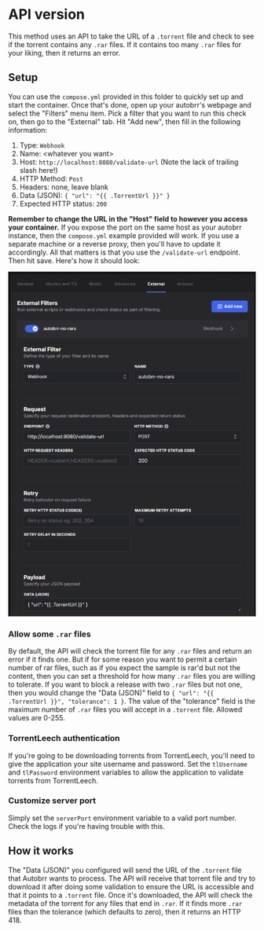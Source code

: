 # API version
This method uses an API to take the URL of a `.torrent` file and check to see if the torrent contains any `.rar` files. If it contains too many `.rar` files for your liking, then it returns an error.

## Setup
You can use the `compose.yml` provided in this folder to quickly set up and start the container. Once that's done, open up your autobrr's webpage and select the "Filters" menu item. Pick a filter that you want to run this check on, then go to the "External" tab. Hit "Add new", then fill in the following information:

1. Type: `Webhook`
2. Name: \<whatever you want>
3. Host: `http://localhost:8080/validate-url` (Note the lack of trailing slash here!)
4. HTTP Method: `Post`
5. Headers: none, leave blank
6. Data (JSON): `{ "url": "{{ .TorrentUrl }}" }`
7. Expected HTTP status: `200`

**Remember to change the URL in the "Host" field to however you access your container.** If you expose the port on the same host as your autobrr instance, then the `compose.yml` example provided will work. If you use a separate machine or a reverse proxy, then you'll have to update it accordingly. All that matters is that you use the `/validate-url` endpoint. Then hit save. Here's how it should look:

![Example of filter page](example.png)

### Allow some `.rar` files
By default, the API will check the torrent file for any `.rar` files and return an error if it finds one. But if for some reason you want to permit a certain number of rar files, such as if you expect the sample is rar'd but not the content, then you can set a threshold for how many `.rar` files you are willing to tolerate. If you want to block a release with two `.rar` files but not one, then you would change the "Data (JSON)" field to `{ "url": "{{ .TorrentUrl }}", "tolerance": 1 }`. The value of the "tolerance" field is the maximum number of `.rar` files you will accept in a `.torrent` file. Allowed values are 0-255.

### TorrentLeech authentication
If you're going to be downloading torrents from TorrentLeech, you'll need to give the application your site username and password. Set the `tlUsername` and `tlPassword` environment variables to allow the application to validate torrents from TorrentLeech.

### Customize server port
Simply set the `serverPort` environment variable to a valid port number. Check the logs if you're having trouble with this.

## How it works
The "Data (JSON)" you configured will send the URL of the `.torrent` file that Autobrr wants to process. The API will receive that torrent file and try to download it after doing some validation to ensure the URL is accessible and that it points to a `.torrent` file. Once it's downloaded, the API will check the metadata of the torrent for any files that end in `.rar`. If it finds more `.rar` files than the tolerance (which defaults to zero), then it returns an HTTP 418.